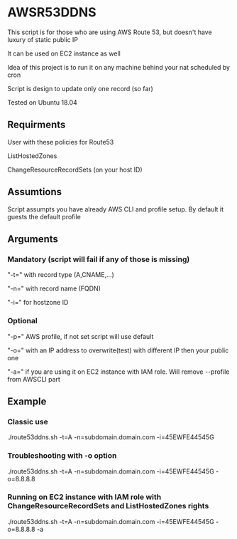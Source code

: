 # AWSR53DDNS
This script is for those who are using AWS Route 53, but doesn't have luxury of static public IP

It can be used on EC2 instance as well

Idea of this project is to run it on any machine behind your nat scheduled by cron

Script is design to update only one record (so far)

Tested on Ubuntu 18.04

## Requirments 
User with these policies for Route53

ListHostedZones

ChangeResourceRecordSets (on your host ID)

## Assumtions
Script assumpts you have already AWS CLI and profile setup. By default it guests the default profile

## Arguments
### Mandatory (script will fail if any of those is missing)
"-t=" with record type (A,CNAME,...)
 
"-n=" with record name (FQDN)
 
"-i=" for hostzone ID
 
### Optional
"-p=" AWS profile, if not set script will use default
 
"-o=" with an IP address to overwrite(test) with different IP then your public one

"-a=" if you are using it on EC2 instance with IAM role. Will remove --profile from AWSCLI part

## Example
### Classic use
./route53ddns.sh -t=A -n=subdomain.domain.com -i=45EWFE44545G 
### Troubleshooting with -o option
./route53ddns.sh -t=A -n=subdomain.domain.com -i=45EWFE44545G -o=8.8.8.8
### Running on EC2 instance with IAM role with ChangeResourceRecordSets and ListHostedZones rights
./route53ddns.sh -t=A -n=subdomain.domain.com -i=45EWFE44545G -o=8.8.8.8 -a
